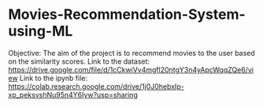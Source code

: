 # Movies-Recommendation-System-using-ML
Objective: The aim of the project is to recommend movies to the user based on the similarity scores.
Link to the dataset: https://drive.google.com/file/d/1cCkwiVv4mgfl20ntgY3n4yApcWqqZQe6/view
Link to the ipynb file: https://colab.research.google.com/drive/1j0J0hebxIp-xp_peksvshNu95n4Y6Iyw?usp=sharing
